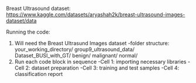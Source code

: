 Breast Ultrasound dataset: https://www.kaggle.com/datasets/aryashah2k/breast-ultrasound-images-dataset/data

Running the code:

1) Will need the Breast Ultrasund Images dataset
   -folder structure:
     your_working_directory/
        group9_ultrasound_data/
          Dataset_BUSI_with_GT/
            benign/
            malignant/
            normal/
2) Run each code block in sequence
   -Cell 1: importing necessary libraries
   -Cell 2: dataset preparation
   -Cell 3: training and test samples
   -Cell 4: classification report
     
